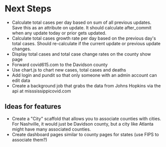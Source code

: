 # Next Steps

* Calculate total cases per day based on sum of all previous updates. Save this as an attribute on update. It should calculate after_commit when any update today or prior gets updated.
* Calculate total cases growth rate per day based on the previous day's total cases. Should re-calculate if the current update or previous update changes.
* Display total cases and total case change rates on the county show page
* Forward covid615.com to the Davidson county
* Use chart.js to chart new cases, total cases and deaths
* Add login and pundit so that only someone with an admin account can edit data
* Create a background job that grabs the data from Johns Hopkins via the api at misssissippicovid.com


## Ideas for features
* Create a "City" scaffold that allows you to associate counties with cities. For Nashville, it would just be Davidson county, but a city like Atlanta might have many associated counties.
* Create dashboard pages similar to county pages for states (use FIPS to associate them?)
